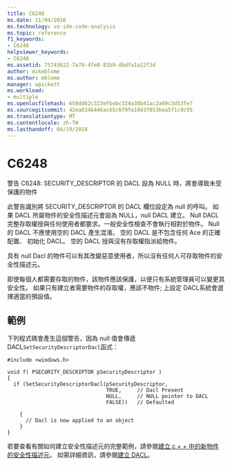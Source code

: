 ```yaml
---
title: C6248
ms.date: 11/04/2016
ms.technology: vs-ide-code-analysis
ms.topic: reference
f1_keywords:
- C6248
helpviewer_keywords:
- C6248
ms.assetid: 75743622-7a79-4fe8-81b9-dbdfa1a12f3d
author: mikeblome
ms.author: mblome
manager: wpickett
ms.workload:
- multiple
ms.openlocfilehash: 658dd62c323efbebc324a38b41ac2a69c3d53fe7
ms.sourcegitcommit: 42ea834b446ac65c679fa1043f853bea5f1c9c95
ms.translationtype: MT
ms.contentlocale: zh-TW
ms.lasthandoff: 04/19/2018
---
```

# <a name="c6248"></a>C6248
警告 C6248: SECURITY_DESCRIPTOR 的 DACL 設為 NULL 時，將會導致未受保護的物件

 此警告識別將 SECURITY_DESCRIPTOR 的 DACL 欄位設定為 null 的呼叫。 如果 DACL 所屬物件的安全性描述元會設為 NULL，null DACL 建立。 Null DACL 完整存取權授與任何使用者都要求。一般安全性檢查不會執行相對於物件。 Null 的 DACL 不應使用空的 DACL 產生混淆。 空的 DACL 是不包含任何 Ace 的正確配置、 初始化 DACL。 空的 DACL 授與沒有存取權指派給物件。

 具有 null Dacl 的物件可以有其改變惡意使用者，所以沒有任何人可存取物件的安全性描述元。

 即使每個人都需要存取的物件，該物件應該保護，以便只有系統管理員可以變更其安全性。 如果只有建立者需要物件的存取權，應該不物件; 上設定 DACL系統會選擇適當的預設值。

## <a name="example"></a>範例
 下列程式碼會產生這個警告，因為 null 值會傳遞 DACL`SetSecurityDescriptorDacl`函式：

```
#include <windows.h>

void f( PSECURITY_DESCRIPTOR pSecurityDescriptor )
{
  if (SetSecurityDescriptorDacl(pSecurityDescriptor,
                                TRUE,     // Dacl Present
                                NULL,     // NULL pointer to DACL
                                FALSE))   // Defaulted

    {
      // Dacl is now applied to an object
    }
}
```

 若要查看有關如何建立安全性描述元的完整範例，請參閱[建立 c + + 中的新物件的安全性描述元](http://msdn.microsoft.com/library/aa446595.aspx)。 如需詳細資訊，請參閱[建立 DACL](http://msdn.microsoft.com/library/ms717798.aspx)。